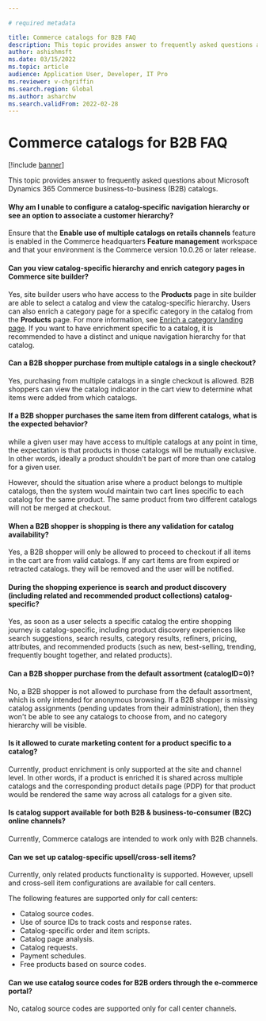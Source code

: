 ```yaml
---
  
# required metadata

title: Commerce catalogs for B2B FAQ
description: This topic provides answer to frequently asked questions about Microsoft Dynamics 365 Commerce catalogs.
author: ashishmsft
ms.date: 03/15/2022
ms.topic: article
audience: Application User, Developer, IT Pro
ms.reviewer: v-chgriffin
ms.search.region: Global
ms.author: asharchw
ms.search.validFrom: 2022-02-28
---
```


  
# Commerce catalogs for B2B FAQ 

[!include [banner](includes/banner.md)]

This topic provides answer to frequently asked questions about Microsoft Dynamics 365 Commerce business-to-business (B2B) catalogs.

#### Why am I unable to configure a catalog-specific navigation hierarchy or see an option to associate a customer hierarchy? 

Ensure that the **Enable use of multiple catalogs on retails channels** feature is enabled in the Commerce headquarters **Feature management** workspace and that your environment is the Commerce version 10.0.26 or later release. 

#### Can you view catalog-specific hierarchy and enrich category pages in Commerce site builder? 

Yes, site builder users who have access to the **Products** page in site builder are able to select a catalog and view the catalog-specific hierarchy. Users can also enrich a category page for a specific category in the catalog from the **Products** page. For more information, see [Enrich a category landing page](enrich-category-page.md). If you want to have enrichment specific to a catalog, it is recommended to have a distinct and unique navigation hierarchy for that catalog. 
 
#### Can a B2B shopper purchase from multiple catalogs in a single checkout?

Yes, purchasing from multiple catalogs in a single checkout is allowed. B2B shoppers can view the catalog indicator in the cart view to determine what items were added from which catalogs. 

#### If a B2B shopper purchases the same item from different catalogs, what is the expected behavior? 

while a given user may have access to multiple catalogs at any point in time, the expectation is that products in those catalogs will be mutually exclusive. In other words, ideally a product shouldn't be part of more than one catalog for a given user. 

However, should the situation arise where a product belongs to multiple catalogs, then the system would maintain two cart lines specific to each catalog for the same product. The same product from two different catalogs will not be merged at checkout.  

#### When a B2B shopper is shopping is there any validation for catalog availability? 

Yes, a B2B shopper will only be allowed to proceed to checkout if all items in the cart are from valid catalogs. If any cart items are from expired or retracted catalogs. they will be removed and the user will be notified. 

#### During the shopping experience is search and product discovery (including related and recommended product collections) catalog-specific? 

Yes, as soon as a user selects a specific catalog the entire shopping journey is catalog-specific, including product discovery experiences like search suggestions, search results, category results, refiners, pricing, attributes, and recommended products (such as new, best-selling, trending, frequently bought together, and related products). 

#### Can a B2B shopper purchase from the default assortment (catalogID=0)?

No, a B2B shopper is not allowed to purchase from the default assortment, which is only intended for anonymous browsing. If a B2B shopper is missing catalog assignments (pending updates from their administration), then they won't be able to see any catalogs to choose from, and no category hierarchy will be visible. 

#### Is it allowed to curate marketing content for a product specific to a catalog?

Currently, product enrichment is only supported at the site and channel level. In other words, if a product is enriched it is shared across multiple catalogs and the corresponding product details page (PDP) for that product would be rendered the same way across all catalogs for a given site. 

#### Is catalog support available for both B2B & business-to-consumer (B2C) online channels? 

Currently, Commerce catalogs are intended to work only with B2B channels. 

#### Can we set up catalog-specific upsell/cross-sell items? 

Currently, only related products functionality is supported. However, upsell and cross-sell item configurations are available for call centers. 

The following features are supported only for call centers: 
- Catalog source codes.
- Use of source IDs to track costs and response rates.
- Catalog-specific order and item scripts.
- Catalog page analysis.
- Catalog requests.
- Payment schedules.
- Free products based on source codes.

#### Can we use catalog source codes for B2B orders through the e-commerce portal? 

No, catalog source codes are supported only for call center channels.
